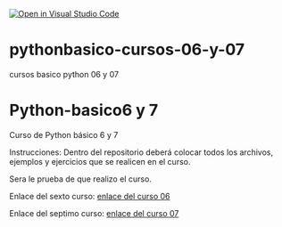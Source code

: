 [![Open in Visual Studio Code](https://classroom.github.com/assets/open-in-vscode-f059dc9a6f8d3a56e377f745f24479a46679e63a5d9fe6f495e02850cd0d8118.svg)](https://classroom.github.com/online_ide?assignment_repo_id=7395535&assignment_repo_type=AssignmentRepo)
# pythonbasico-cursos-06-y-07
cursos basico python 06 y 07
# Python-basico6 y 7
Curso de Python básico 6 y 7

Instrucciones:
Dentro del repositorio deberá colocar todos los archivos, ejemplos y ejercicios que se realicen en el curso.

Sera le prueba de que realizo el curso.

Enlace del sexto curso:
[enlace del curso 06](https://drive.google.com/drive/folders/1ZIUKp6K6XU194X05bi3QSs6zJO8YkQPj?usp=sharing)

Enlace del septimo curso:
[enlace del curso 07](https://drive.google.com/drive/folders/1r_iWpfZdk-twDtSltsCEm_j7mTlHRyAV?usp=sharing)

